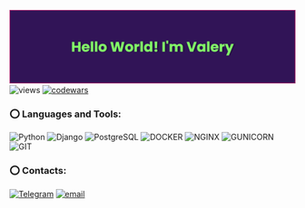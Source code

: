 [![Header](https://github.com/v4lerdon/v4lerdon/blob/main/assets/banner.png)](https://youtu.be/dQw4w9WgXcQ)
![views](https://komarev.com/ghpvc/?username=v4lerdon&style=for-the-badge)
[![codewars](https://www.codewars.com/users/v4lerdon/badges/small)](https://www.codewars.com/users/v4lerdon)

### :o: Languages and Tools:
![Python](https://img.shields.io/badge/-Python-ffdf5a?style=for-the-badge&logo=python)
![Django](https://img.shields.io/badge/-dJANGO-0c4b33?style=for-the-badge&logo=DJANGO)
![PostgreSQL](https://img.shields.io/badge/-PostgreSQL-eae9e1?style=for-the-badge&logo=postgreSQL)
![DOCKER](https://img.shields.io/badge/-DOCKER-002c66?style=for-the-badge&logo=DOCKER)
![NGINX](https://img.shields.io/badge/-nginx-009900?style=for-the-badge&logo=nginx)
![GUNICORN](https://img.shields.io/badge/-gunicorn-eae9e1?style=for-the-badge&logo=gunicorn)
![GIT](https://img.shields.io/badge/-GIT-eae9e1?style=for-the-badge&logo=git)

### :o: Contacts:

[![Telegram](https://img.shields.io/badge/-Telegram-eae9e1?style=for-the-badge&logo=Telegram)](https://t.me/Valerdon)
[![email](https://img.shields.io/badge/-valerayurchenko14@gmail.com-eae9e1?style=for-the-badge&logo=gmail)](mailto:valerayurchenko14@gmail.com)
